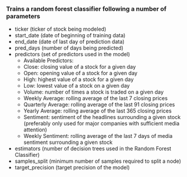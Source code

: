 ### Trains a random forest classifier following a number of parameters

* ticker (ticker of stock being modeled)
* start_date (date of beginning of training data)
* end_date (date of last day of prediction data)
* pred_days (number of days being predicted)
* predictors (set of predictors used in the model)
  * Available Predictors:
  * Close: closing value of a stock for a given day
  * Open: opening value of a stock for a given day
  * High: highest value of a stock for a given day
  * Low: lowest value of a stock on a given day
  * Volume: number of times a stock is traded on a given day
  * Weekly Average: rolling average of the last 7 closing prices
  * Quarterly Average: rolling average of the last 91 closing prices
  * Yearly Average: rolling average of the last 365 closing prices
  * Sentiment: sentiment of the headlines surrounding a given stock (preferably only used for major companies with sufficient media attention)
  * Weekly Sentiment: rolling average of the last 7 days of media sentiment surrounding a given stock
* estimators (number of decision trees used in the Random Forest Classifier)
* samples_split (minimum number of samples required to split a node)
* target_precision (target precision of the model)